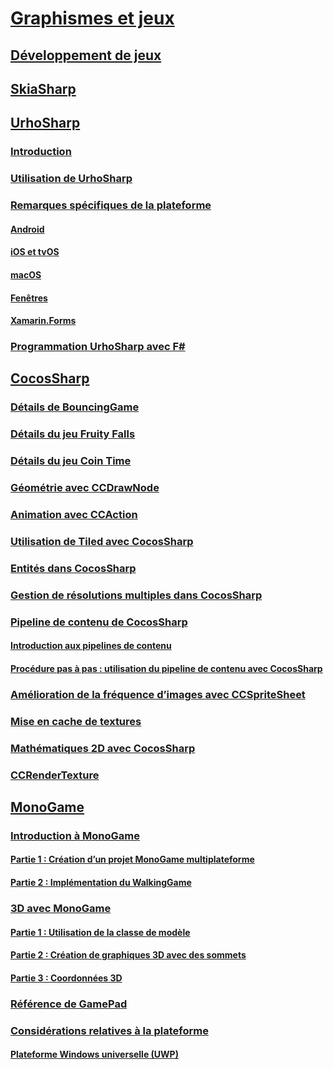 # [Graphismes et jeux](index.yml)
## [Développement de jeux](game-development/index.md)

## [SkiaSharp](~/xamarin-forms/user-interface/graphics/skiasharp/index.md)

## [UrhoSharp](urhosharp/index.md)
### [Introduction](urhosharp/introduction.md)
### [Utilisation de UrhoSharp](urhosharp/using.md)
### [Remarques spécifiques de la plateforme](urhosharp/platform/index.md)
#### [Android](urhosharp/platform/android.md)
#### [iOS et tvOS](urhosharp/platform/ios.md)
#### [macOS](urhosharp/platform/mac.md)
#### [Fenêtres](urhosharp/platform/windows.md)
#### [Xamarin.Forms](urhosharp/platform/xamarin-forms.md)
### [Programmation UrhoSharp avec F#](urhosharp/fsharp.md)
## [CocosSharp](cocossharp/index.md)
### [Détails de BouncingGame](cocossharp/bouncing-game.md)
### [Détails du jeu Fruity Falls](cocossharp/fruity-falls.md)
### [Détails du jeu Coin Time](cocossharp/cointime.md)
### [Géométrie avec CCDrawNode](cocossharp/ccdrawnode.md)
### [Animation avec CCAction](cocossharp/ccaction.md)
### [Utilisation de Tiled avec CocosSharp](cocossharp/tiled.md)
### [Entités dans CocosSharp](cocossharp/entities.md)
### [Gestion de résolutions multiples dans CocosSharp](cocossharp/resolutions.md)
### [Pipeline de contenu de CocosSharp](cocossharp/content-pipeline/index.md)
#### [Introduction aux pipelines de contenu](cocossharp/content-pipeline/introduction.md)
#### [Procédure pas à pas : utilisation du pipeline de contenu avec CocosSharp](cocossharp/content-pipeline/walkthrough.md)
### [Amélioration de la fréquence d’images avec CCSpriteSheet](cocossharp/ccspritesheet.md)
### [Mise en cache de textures](cocossharp/texture-cache.md)
### [Mathématiques 2D avec CocosSharp](cocossharp/math.md)
### [CCRenderTexture](cocossharp/ccrendertexture.md)
## [MonoGame](monogame/index.md)
### [Introduction à MonoGame](monogame/introduction/index.md)
#### [Partie 1 : Création d’un projet MonoGame multiplateforme](monogame/introduction/part1.md)
#### [Partie 2 : Implémentation du WalkingGame](monogame/introduction/part2.md)
### [3D avec MonoGame](monogame/3d/index.md)
#### [Partie 1 : Utilisation de la classe de modèle](monogame/3d/part1.md)
#### [Partie 2 : Création de graphiques 3D avec des sommets](monogame/3d/part2.md)
#### [Partie 3 : Coordonnées 3D](monogame/3d/part3.md)
### [Référence de GamePad](monogame/input.md)
### [Considérations relatives à la plateforme](monogame/platforms/index.md)
#### [Plateforme Windows universelle (UWP)](monogame/platforms/uwp.md)
